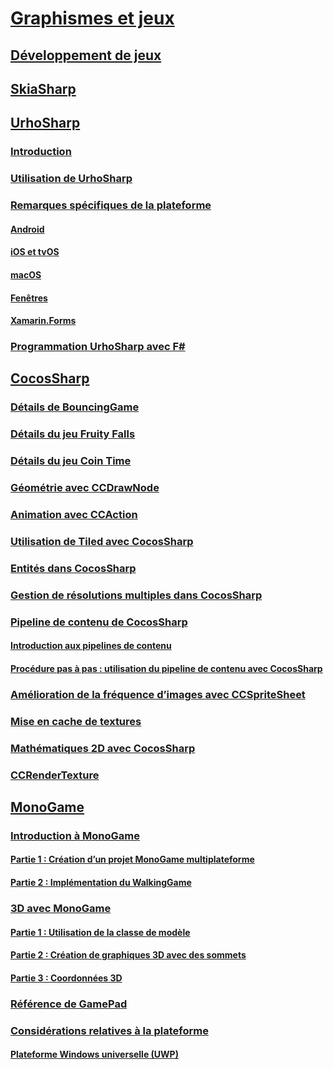 # [Graphismes et jeux](index.yml)
## [Développement de jeux](game-development/index.md)

## [SkiaSharp](~/xamarin-forms/user-interface/graphics/skiasharp/index.md)

## [UrhoSharp](urhosharp/index.md)
### [Introduction](urhosharp/introduction.md)
### [Utilisation de UrhoSharp](urhosharp/using.md)
### [Remarques spécifiques de la plateforme](urhosharp/platform/index.md)
#### [Android](urhosharp/platform/android.md)
#### [iOS et tvOS](urhosharp/platform/ios.md)
#### [macOS](urhosharp/platform/mac.md)
#### [Fenêtres](urhosharp/platform/windows.md)
#### [Xamarin.Forms](urhosharp/platform/xamarin-forms.md)
### [Programmation UrhoSharp avec F#](urhosharp/fsharp.md)
## [CocosSharp](cocossharp/index.md)
### [Détails de BouncingGame](cocossharp/bouncing-game.md)
### [Détails du jeu Fruity Falls](cocossharp/fruity-falls.md)
### [Détails du jeu Coin Time](cocossharp/cointime.md)
### [Géométrie avec CCDrawNode](cocossharp/ccdrawnode.md)
### [Animation avec CCAction](cocossharp/ccaction.md)
### [Utilisation de Tiled avec CocosSharp](cocossharp/tiled.md)
### [Entités dans CocosSharp](cocossharp/entities.md)
### [Gestion de résolutions multiples dans CocosSharp](cocossharp/resolutions.md)
### [Pipeline de contenu de CocosSharp](cocossharp/content-pipeline/index.md)
#### [Introduction aux pipelines de contenu](cocossharp/content-pipeline/introduction.md)
#### [Procédure pas à pas : utilisation du pipeline de contenu avec CocosSharp](cocossharp/content-pipeline/walkthrough.md)
### [Amélioration de la fréquence d’images avec CCSpriteSheet](cocossharp/ccspritesheet.md)
### [Mise en cache de textures](cocossharp/texture-cache.md)
### [Mathématiques 2D avec CocosSharp](cocossharp/math.md)
### [CCRenderTexture](cocossharp/ccrendertexture.md)
## [MonoGame](monogame/index.md)
### [Introduction à MonoGame](monogame/introduction/index.md)
#### [Partie 1 : Création d’un projet MonoGame multiplateforme](monogame/introduction/part1.md)
#### [Partie 2 : Implémentation du WalkingGame](monogame/introduction/part2.md)
### [3D avec MonoGame](monogame/3d/index.md)
#### [Partie 1 : Utilisation de la classe de modèle](monogame/3d/part1.md)
#### [Partie 2 : Création de graphiques 3D avec des sommets](monogame/3d/part2.md)
#### [Partie 3 : Coordonnées 3D](monogame/3d/part3.md)
### [Référence de GamePad](monogame/input.md)
### [Considérations relatives à la plateforme](monogame/platforms/index.md)
#### [Plateforme Windows universelle (UWP)](monogame/platforms/uwp.md)
